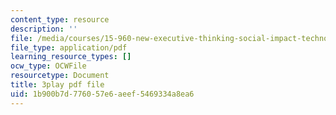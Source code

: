 ```yaml
---
content_type: resource
description: ''
file: /media/courses/15-960-new-executive-thinking-social-impact-technology-projects-fall-2017-spring-2018/1b900b7d776057e6aeef5469334a8ea6_YEkx5ZKWM4s.pdf
file_type: application/pdf
learning_resource_types: []
ocw_type: OCWFile
resourcetype: Document
title: 3play pdf file
uid: 1b900b7d-7760-57e6-aeef-5469334a8ea6
---
```

